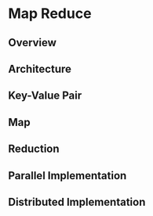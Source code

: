 # Map Reduce

## Overview

## Architecture

## Key-Value Pair

## Map

## Reduction

## Parallel Implementation

## Distributed Implementation